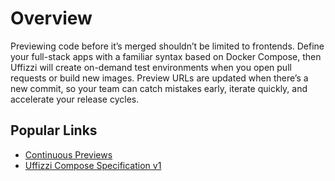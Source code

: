 # Overview

Previewing code before it’s merged shouldn’t be limited to frontends. Define your full-stack apps with a familiar syntax based on Docker Compose, then Uffizzi will create on-demand test environments when you open pull requests or build new images. Preview URLs are updated when there’s a new commit, so your team can catch mistakes early, iterate quickly, and accelerate your release cycles.


## Popular Links

* [Continuous Previews](continuous-previews.md)
* [Uffizzi Compose Specification v1](references/compose-spec.md)